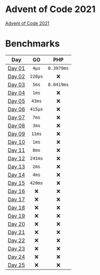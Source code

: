 # Advent of Code 2021

[Advent of Code 2021](https://adventofcode.com/2021)

# Benchmarks

| Day | GO | PHP |
|:-------------:|:-------------:|:-------------:|
| [Day 01](Day_01) | `4μs` | `0.3979ms` |
| [Day 02](Day_02) | `220μs` | :x: |
| [Day 03](Day_03) | `5ms` | `8.0419ms` |
| [Day 04](Day_04) | `1ms` | :x: |
| [Day 05](Day_05) | `43ms` | :x: |
| [Day 06](Day_06) | `415μs` | :x: |
| [Day 07](Day_07) | `7ms` | :x: |
| [Day 08](Day_08) | `3ms` | :x: |
| [Day 09](Day_09) | `11ms` | :x: |
| [Day 10](Day_10) | `1ms` | :x: |
| [Day 11](Day_11) | `8ms` | :x: |
| [Day 12](Day_12) | `241ms` | :x: |
| [Day 13](Day_13) | `2ms` | :x: |
| [Day 14](Day_14) | `4ms` | :x: |
| [Day 15](Day_15) | `420ms` | :x: |
| [Day 16](Day_16) | :x: | :x: |
| [Day 17](Day_17) | :x: | :x: |
| [Day 18](Day_18) | :x: | :x: |
| [Day 19](Day_19) | :x: | :x: |
| [Day 20](Day_20) | :x: | :x: |
| [Day 21](Day_21) | :x: | :x: |
| [Day 22](Day_22) | :x: | :x: |
| [Day 23](Day_23) | :x: | :x: |
| [Day 24](Day_24) | :x: | :x: |
| [Day 25](Day_25) | :x: | :x: |
